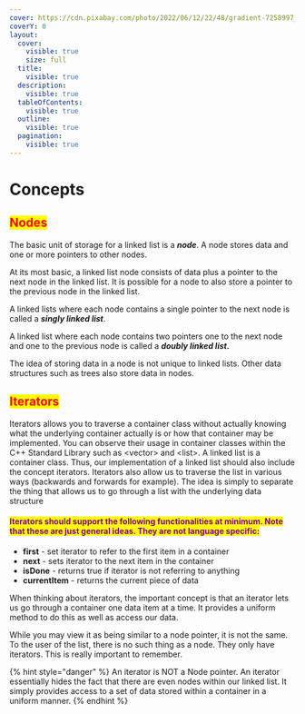 ```yaml
---
cover: https://cdn.pixabay.com/photo/2022/06/12/22/48/gradient-7258997_960_720.png
coverY: 0
layout:
  cover:
    visible: true
    size: full
  title:
    visible: true
  description:
    visible: true
  tableOfContents:
    visible: true
  outline:
    visible: true
  pagination:
    visible: true
---
```


# Concepts

## <mark style="color:red;">Nodes</mark> <a href="#nodes" id="nodes"></a>

The basic unit of storage for a linked list is a _**node**_. A node stores data and one or more pointers to other nodes.&#x20;

At its most basic, a linked list node consists of data plus a pointer to the next node in the linked list. It is possible for a node to also store a pointer to the previous node in the linked list.

A linked lists where each node contains a single pointer to the next node is called a _**singly linked list**_.

A linked list where each node contains two pointers one to the next node and one to the previous node is called a _**doubly linked list.**_

The idea of storing data in a node is not unique to linked lists. Other data structures such as trees also store data in nodes.

## <mark style="color:red;">Iterators</mark> <a href="#iterators" id="iterators"></a>

Iterators allows you to traverse a container class without actually knowing what the underlying container actually is or how that container may be implemented. You can observe their usage in container classes within the C++ Standard Library such as \<vector> and \<list>. A linked list is a container class. Thus, our implementation of a linked list should also include the concept iterators. Iterators also allow us to traverse the list in various ways (backwards and forwards for example). The idea is simply to separate the thing that allows us to go through a list with the underlying data structure

#### <mark style="color:purple;">Iterators should support the following functionalities at minimum. Note that these are just general ideas. They are not language specific:</mark>

* **first** - set iterator to refer to the first item in a container
* **next** - sets iterator to the next item in the container
* **isDone** - returns true if iterator is not referring to anything
* **currentItem** - returns the current piece of data

When thinking about iterators, the important concept is that an iterator lets us go through a container one data item at a time. It provides a uniform method to do this as well as access our data.&#x20;

While you may view it as being similar to a node pointer, it is not the same. To the user of the list, there is no such thing as a node. They only have iterators. This is really important to remember.

{% hint style="danger" %}
An iterator is NOT a Node pointer. An iterator essentially hides the fact that there are even nodes within our linked list. It simply provides access to a set of data stored within a container in a uniform manner.
{% endhint %}
